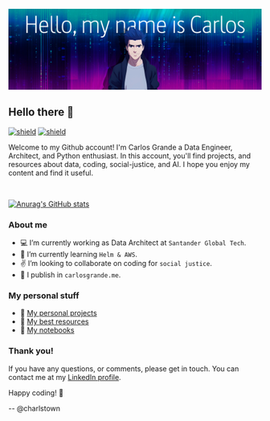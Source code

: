 ![about-me](assets/my-name-is.png)

## Hello there 👋

[![shield](https://img.shields.io/badge/linkedin-carlosgrande-27577f)](https://www.linkedin.com/in/carlosgn/)
[![shield](https://img.shields.io/badge/blog-carlosgrande.me-7f2589)](https://carlosgrande.me/)

Welcome to my Github account! I'm Carlos Grande a Data Engineer, Architect, and Python enthusiast.
In this account, you'll find projects, and resources about data, coding, social-justice, and AI.
I hope you enjoy my content and find it useful.

</br>

[![Anurag's GitHub stats](https://github-readme-stats.vercel.app/api?username=charlstown&show_icons=true&theme=nightowl)](https://github.com/anuraghazra/github-readme-stats)


### About me

- :computer: I’m currently working as Data Architect at `Santander Global Tech`.
- :microscope: I’m currently learning `Helm & AWS`.
- :v: I’m looking to collaborate on coding for `social justice`. 
- :newspaper: I publish in `carlosgrande.me`.


### My personal stuff

- :floppy_disk: [My personal projects](https://carlosgrande.me/#my-personal-projects/)
- :stars: [My best resources](https://carlosgrande.me/#resources-cheatsheets/)
- :blue_book: [My notebooks](https://carlosgrande.me/#notebooks/)


### Thank you!

If you have any questions, or comments, please get in touch.
You can contact me at my [LinkedIn profile](https://www.linkedin.com/in/carlosgn/). 

Happy coding! :vulcan_salute:

-- @charlstown
